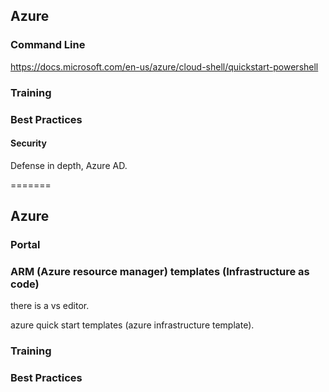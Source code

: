 ## Azure

### Command Line
https://docs.microsoft.com/en-us/azure/cloud-shell/quickstart-powershell 


### Training


### Best Practices


#### Security
Defense in depth, Azure AD.

=======
## Azure

### Portal


### ARM (Azure resource manager) templates (Infrastructure as code)
there is a vs editor.

azure quick start templates (azure infrastructure template).



### Training


### Best Practices
